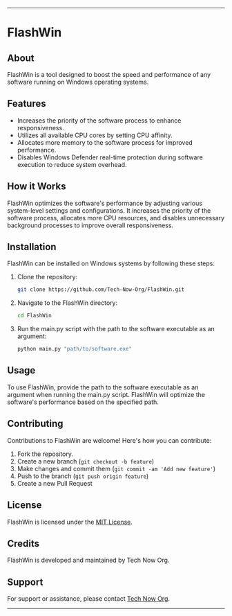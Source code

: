 

---

# FlashWin

## About
FlashWin is a tool designed to boost the speed and performance of any software running on Windows operating systems.

## Features
- Increases the priority of the software process to enhance responsiveness.
- Utilizes all available CPU cores by setting CPU affinity.
- Allocates more memory to the software process for improved performance.
- Disables Windows Defender real-time protection during software execution to reduce system overhead.

## How it Works
FlashWin optimizes the software's performance by adjusting various system-level settings and configurations. It increases the priority of the software process, allocates more CPU resources, and disables unnecessary background processes to improve overall responsiveness.

## Installation
FlashWin can be installed on Windows systems by following these steps:

1. Clone the repository:
   ```bash
   git clone https://github.com/Tech-Now-Org/FlashWin.git
   ```

2. Navigate to the FlashWin directory:
   ```bash
   cd FlashWin
   ```

3. Run the main.py script with the path to the software executable as an argument:
   ```bash
   python main.py "path/to/software.exe"
   ```

## Usage
To use FlashWin, provide the path to the software executable as an argument when running the main.py script. FlashWin will optimize the software's performance based on the specified path.

## Contributing
Contributions to FlashWin are welcome! Here's how you can contribute:
1. Fork the repository.
2. Create a new branch (`git checkout -b feature`)
3. Make changes and commit them (`git commit -am 'Add new feature'`)
4. Push to the branch (`git push origin feature`)
5. Create a new Pull Request

## License
FlashWin is licensed under the [MIT License](LICENSE).

## Credits
FlashWin is developed and maintained by Tech Now Org.

## Support
For support or assistance, please contact [Tech Now Org](https://github.com/Tech-Now-Org).

---
